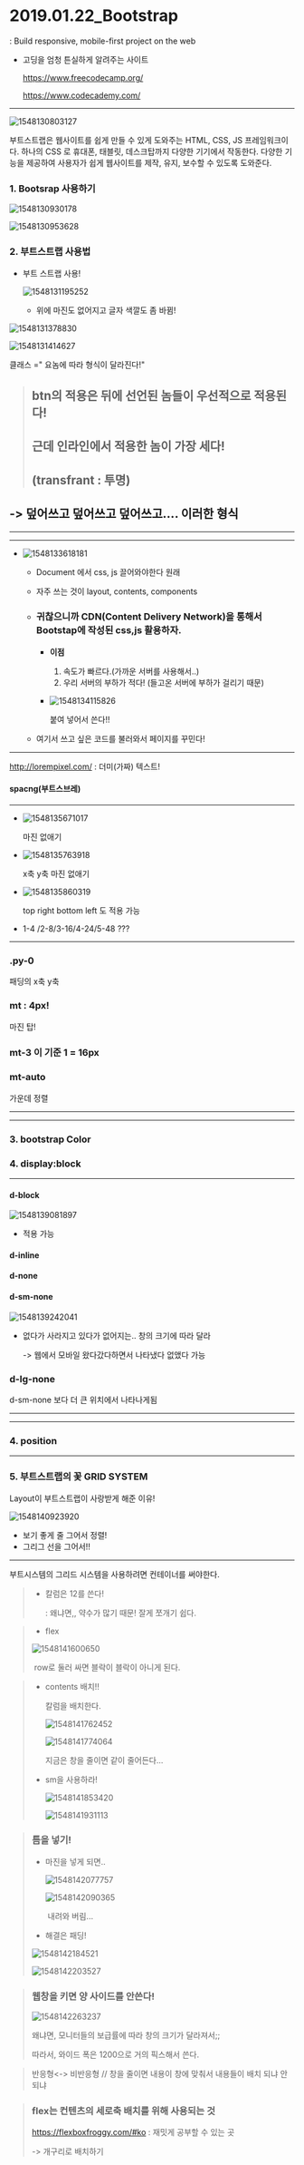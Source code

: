 # 2019.01.22_Bootstrap

: Build responsive, mobile-first project on the web

- 고딩을 엄청 튼실하게 알려주는 사이트

  https://www.freecodecamp.org/

  https://www.codecademy.com/

---

![1548130803127](C:\Users\student\AppData\Roaming\Typora\typora-user-images\1548130803127.png)

부트스트랩은 웹사이트를 쉽게 만들 수 있게 도와주는 HTML, CSS, JS 프레임워크이다. 하나의 CSS 로 휴대폰, 태블릿, 데스크탑까지 다양한 기기에서 작동한다. 다양한 기능을 제공하여 사용자가 쉽게 웹사이트를 제작, 유지, 보수할 수 있도록 도와준다.







### 1. Bootsrap 사용하기

![1548130930178](C:\Users\student\AppData\Roaming\Typora\typora-user-images\1548130930178.png)



![1548130953628](C:\Users\student\AppData\Roaming\Typora\typora-user-images\1548130953628.png)





### 2. 부트스트랩 사용법

- 부트 스트랩 사용!

  ![1548131195252](C:\Users\student\AppData\Roaming\Typora\typora-user-images\1548131195252.png)

  - 위에 마진도 없어지고 글자 색깔도 좀 바뀜!



![1548131378830](C:\Users\student\AppData\Roaming\Typora\typora-user-images\1548131378830.png)



![1548131414627](C:\Users\student\AppData\Roaming\Typora\typora-user-images\1548131414627.png)

클래스 =" 요놈에 따라 형식이 달라진다!"

> ## btn의 적용은 뒤에 선언된 놈들이 우선적으로 적용된다!
>
> ## 근데 **인라인에서 적용한** 놈이 가장 세다!
>
> ## (transfrant : 투명)

## -> 덮어쓰고 덮어쓰고 덮어쓰고.... 이러한 형식

---

---



- ![1548133618181](C:\Users\student\AppData\Roaming\Typora\typora-user-images\1548133618181.png)

  - Document 에서 css, js 끌어와야한다 원래

  - 자주 쓰는 것이 layout, contents, components

  - ### 귀찮으니까 CDN(Content Delivery Network)을 통해서 Bootstap에 작성된 css,js 활용하자.

    - **이점**

      1. 속도가 빠르다.(가까운 서버를 사용해서..)
      2. 우리 서버의 부하가 적다! (들고온 서버에 부하가 걸리기 때문)

    - ![1548134115826](C:\Users\student\AppData\Roaming\Typora\typora-user-images\1548134115826.png)

      붙여 넣어서 쓴다!!

  - 여기서 쓰고 싶은 코드를 불러와서 페이지를 꾸민다!

---

http://lorempixel.com/ : 더미(가짜) 텍스트! 





#### spacng(부트스브레)







---

- ![1548135671017](C:\Users\student\AppData\Roaming\Typora\typora-user-images\1548135671017.png)

  마진 없애기

- ![1548135763918](C:\Users\student\AppData\Roaming\Typora\typora-user-images\1548135763918.png)

  x축 y축 마진 없애기

- ![1548135860319](C:\Users\student\AppData\Roaming\Typora\typora-user-images\1548135860319.png)

  top right bottom left 도 적용 가능 

- 1-4 /2-8/3-16/4-24/5-48 ???

---



### .py-0

패딩의 x축 y축

### mt : 4px!

마진 탑!

### mt-3 이 기준 1 = 16px

### mt-auto 

가운데 정렬



---

---



### 3. bootstrap Color





### 4. display:block

---

#### d-block

![1548139081897](C:\Users\student\AppData\Roaming\Typora\typora-user-images\1548139081897.png)

- 적용 가능

#### d-inline

#### d-none

#### d-sm-none

![1548139242041](C:\Users\student\AppData\Roaming\Typora\typora-user-images\1548139242041.png)

- 없다가 사라지고 있다가 없어지는.. 창의 크기에 따라 달라

  -> 웹에서 모바일 왔다갔다하면서 나타냈다 없앴다 가능



### d-lg-none

d-sm-none 보다 더 큰 위치에서 나타나게됨



---

---





### 4. position

---







### 5.  부트스트랩의 꽃 GRID SYSTEM

Layout이 부트스트랩이 사랑받게 해준 이유!

![1548140923920](C:\Users\student\AppData\Roaming\Typora\typora-user-images\1548140923920.png)

- 보기 좋게 줄 그어서 정렬!
- 그리그 선을 그어서!!

---

부트시스템의 그리드 시스템을 사용하려면 컨테이너를 써야한다.

> - 칼럼은 12를 쓴다!
>
>   : 왜냐면,, 약수가 많기 때문! 잘게 쪼개기 쉽다.



> - flex
>
> ![1548141600650](C:\Users\student\AppData\Roaming\Typora\typora-user-images\1548141600650.png)
>
> ​	row로 둘러 싸면 블락이 블락이 아니게 된다.



> - contents 배치!!
>
>   칼럼을 배치한다.
>
>   ![1548141762452](C:\Users\student\AppData\Roaming\Typora\typora-user-images\1548141762452.png)
>
>   ![1548141774064](C:\Users\student\AppData\Roaming\Typora\typora-user-images\1548141774064.png)
>
>   지금은 창을 줄이면 같이 줄어든다...
>
> - sm을 사용하라!
>
>   ![1548141853420](C:\Users\student\AppData\Roaming\Typora\typora-user-images\1548141853420.png)
>
>   ![1548141931113](C:\Users\student\AppData\Roaming\Typora\typora-user-images\1548141931113.png)



> ### 틈을 넣기!
>
> - 마진을 넣게 되면..
>
>   ![1548142077757](C:\Users\student\AppData\Roaming\Typora\typora-user-images\1548142077757.png)
>
>   ![1548142090365](C:\Users\student\AppData\Roaming\Typora\typora-user-images\1548142090365.png)
>
>   ​	내려와 버림...
>
> - 해결은 패딩!
>
> ![1548142184521](C:\Users\student\AppData\Roaming\Typora\typora-user-images\1548142184521.png)
>
> ![1548142203527](C:\Users\student\AppData\Roaming\Typora\typora-user-images\1548142203527.png)
>
> 



> ### 웹창을 키면 양 사이드를 안쓴다! 
>
> ![1548142263237](C:\Users\student\AppData\Roaming\Typora\typora-user-images\1548142263237.png)
>
> 왜냐면, 모니터들의 보급률에 따라 창의 크기가 달라져서;;
>
> 따라서, 와이드 폭은 1200으로 거의 픽스해서 쓴다.

>반응형<-> 비반응형 // 창을 줄이면 내용이 창에 맞춰서 내용들이 배치 되냐 안되냐



> ### flex는 컨텐츠의 세로축 배치를 위해 사용되는 것
>
> https://flexboxfroggy.com/#ko : 재밋게 공부할 수 있는 곳
>
> -> 개구리로 배치하기































































































































